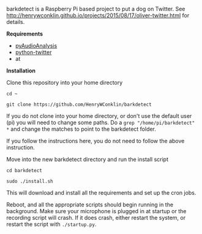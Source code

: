 barkdetect is a Raspberry Pi based project to put a dog on Twitter. 
See http://henrywconklin.github.io/projects/2015/08/17/oliver-twitter.html for details.

**Requirements**

* [pyAudioAnalysis](https://github.com/tyiannak/pyAudioAnalysis)
* [python-twitter](https://github.com/bear/python-twitter) 
* at 

**Installation**

Clone this repository into your home directory

`cd ~`

`git clone https://github.com/HenryWConklin/barkdetect`

If you do not clone into your home directory, or don't use the default user (pi) you will need to change some paths. Do a `grep "/home/pi/barkdetect" *` and change the matches to point to the barkdetect folder.

If you follow the instructions here, you do not need to follow the above instruction.

Move into the new barkdetect directory and run the install script

`cd barkdetect`

`sudo ./install.sh`

This will download and install all the requirements and set up the cron jobs.

Reboot, and all the appropriate scripts should begin running in the background. Make sure your microphone is plugged in at startup or the recording script will crash. If it does crash, either restart the system, or restart the script with `./startup.py`.


